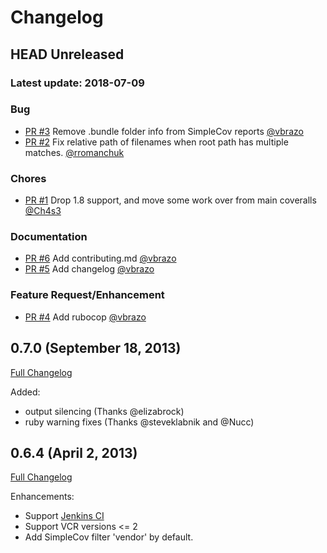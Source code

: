 # Changelog

## HEAD Unreleased
### Latest update: 2018-07-09

### Bug

- [PR #3](https://github.com/Coveralls-Community/coveralls-ruby/pull/3) Remove .bundle folder info from SimpleCov reports [@vbrazo](https://github.com/vbrazo)
- [PR #2](https://github.com/Coveralls-Community/coveralls-ruby/pull/2) Fix relative path of filenames when root path has multiple matches. [@rromanchuk](https://github.com/rromanchuk)

### Chores

- [PR #1](https://github.com/Coveralls-Community/coveralls-ruby/pull/1) Drop 1.8 support, and move some work over from main coveralls [@Ch4s3](https://github.com/Ch4s3)

### Documentation

- [PR #6](https://github.com/Coveralls-Community/coveralls-ruby/pull/5) Add contributing.md [@vbrazo](https://github.com/vbrazo)
- [PR #5](https://github.com/Coveralls-Community/coveralls-ruby/pull/5) Add changelog [@vbrazo](https://github.com/vbrazo)

### Feature Request/Enhancement

- [PR #4](https://github.com/Coveralls-Community/coveralls-ruby/pull/4) Add rubocop [@vbrazo](https://github.com/vbrazo)

## 0.7.0 (September 18, 2013)

[Full Changelog](https://github.com/lemurheavy/coveralls-ruby/compare/v0.6.4...v0.7.0)

Added:
* output silencing (Thanks @elizabrock)
* ruby warning fixes (Thanks @steveklabnik and @Nucc)

## 0.6.4 (April 2, 2013)

[Full Changelog](https://github.com/lemurheavy/coveralls-ruby/compare/v0.6.3...v0.6.4)

Enhancements:

* Support [Jenkins CI](http://jenkins-ci.org/)
* Support VCR versions <= 2
* Add SimpleCov filter 'vendor' by default.